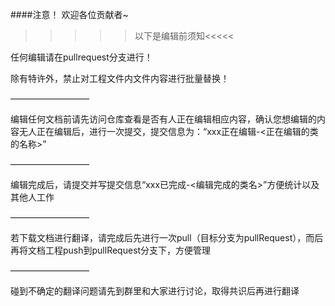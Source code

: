 
####注意！
欢迎各位贡献者~
>>>>>以下是编辑前须知<<<<<

任何编辑请在pullrequest分支进行！

除有特许外，禁止对工程文件内文件内容进行批量替换！

—————————

编辑任何文档前请先访问仓库查看是否有人正在编辑相应内容，确认您想编辑的内容无人正在编辑后，进行一次提交，提交信息为：“xxx正在编辑-<正在编辑的类的名称>”

—————————

编辑完成后，请提交并写提交信息“xxx已完成-<编辑完成的类名>”方便统计以及其他人工作

—————————

若下载文档进行翻译，请完成后先进行一次pull（目标分支为pullRequest），而后再将文档工程push到pullRequest分支下，方便管理

—————————

碰到不确定的翻译问题请先到群里和大家进行讨论，取得共识后再进行翻译
